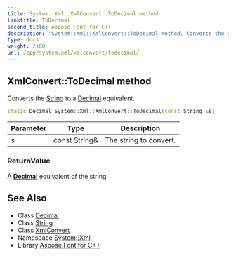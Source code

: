 ```yaml
---
title: System::Xml::XmlConvert::ToDecimal method
linktitle: ToDecimal
second_title: Aspose.Font for C++
description: 'System::Xml::XmlConvert::ToDecimal method. Converts the String to a Decimal equivalent in C++.'
type: docs
weight: 2100
url: /cpp/system.xml/xmlconvert/todecimal/
---
```

## XmlConvert::ToDecimal method


Converts the [String](../../../system/string/) to a [Decimal](../../../system/decimal/) equivalent.

```cpp
static Decimal System::Xml::XmlConvert::ToDecimal(const String &s)
```


| Parameter | Type | Description |
| --- | --- | --- |
| s | const String\& | The string to convert. |

### ReturnValue

A **[Decimal](../../../system/decimal/)** equivalent of the string.

## See Also

* Class [Decimal](../../../system/decimal/)
* Class [String](../../../system/string/)
* Class [XmlConvert](../)
* Namespace [System::Xml](../../)
* Library [Aspose.Font for C++](../../../)
